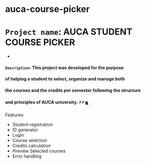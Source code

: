 # auca-course-picker
# `Project name`: AUCA STUDENT COURSE PICKER
-

#### `Description`: This project was developed for the purpose
#### of helping a student to select, organize and manage both 
#### the courses and the credits per semester following the structure 
#### and principles of AUCA university. ⚡️⚡️🛸️

Features:
- Student registration 
- ID generator
- Login
- Course selection
- Credits calculation
- Preview Selected courses
- Error handling 

